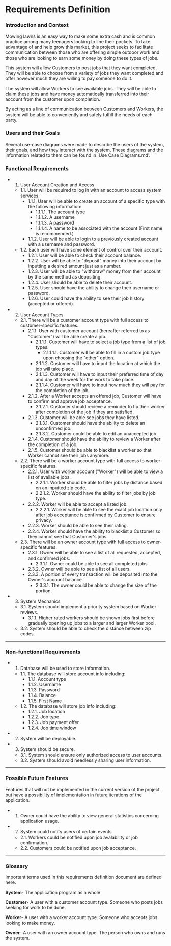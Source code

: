 # Requirements Definition

### Introduction and Context

Mowing lawns is an easy way to make some extra cash and is common practice among many teenagers looking to line their pockets. To take advantage of and help grow this market, this project seeks to facilitate communication between those who are offering simple outdoor work and those who are looking to earn some money by doing these types of jobs.

This system will allow Customers to post jobs that they want completed. They will be able to choose from a variety of jobs they want completed and offer however much they are willing to pay someone to do it.

The system will allow Workers to see available jobs. They will be able to claim these jobs and have money automatically transferred into their account from the customer upon completion.

By acting as a line of communication between Customers and Workers, the system will be able to conveniently and safely fulfill the needs of each party.

### Users and their Goals

Several use-case diagrams were made to describe the users of the system, their goals, and how they interact with the system. These diagrams and the information related to them can be found in 'Use Case Diagrams.md'.

### Functional Requirements

* 1. User Account Creation and Access
	* 1.1. User will be required to log in with an account to access system services.
		* 1.1.1. User will be able to create an account of a specific type with the following information:
			* 1.1.1.1. The account type
			* 1.1.1.2. A username
			* 1.1.1.3. A password
			* 1.1.1.4. A name to be associated with the account (First name is recommended.)
		* 1.1.2. User will be able to login to a previously created account with a username and password.
	* 1.2. Each user will have some element of control over their account.
		* 1.2.1. User will be able to check their account balance.
		* 1.2.2. User will be able to "deposit" money into their account by inputting a desired amount just as a number.
		* 1.2.3. User will be able to "withdraw" money from their account by the same method as depositing.
		* 1.2.4. User should be able to delete their account.
		* 1.2.5. User should have the ability to change their username or password.
		* 1.2.6. User could have the ability to see their job history (accepted or offered).

* 2. User Account Types
	* 2.1. There will be a customer account type with full access to customer-specific features.
		* 2.1.1. User with customer account (hereafter referred to as "Customer") will be able create a job.
			* 2.1.1.1. Customer will have to select a job type from a list of job types.
				* 2.1.1.1.1. Customer will be able to fill in a custom job type upon choosing the "other" option.
			* 2.1.1.2. Customer will have to input the location at which the job will take place.
			* 2.1.1.3. Customer will have to input their preferred time of day and day of the week for the work to take place.
			* 2.1.1.4. Customer will have to input how much they will pay for the completion of the job.
		* 2.1.2. After a Worker accepts an offered job, Customer will have to confirm and approve job acceptance.
			* 2.1.2.1. Customer should recieve a reminder to tip their worker after completion of the job if they are satisfied. 
		* 2.1.3. Customer will be able see jobs they have listed.
			* 2.1.3.1. Customer should have the ability to delete an unconfirmed job.
			* 2.1.3.2. Customer could be able to edit an unaccepted job.
		* 2.1.4. Customer should have the ability to review a Worker after the completion of a job.
		* 2.1.5. Customer should be able to blacklist a worker so that Worker cannot see their jobs anymore.
	* 2.2. There will be a worker account type with full access to worker-specific features.
		* 2.2.1. User with worker account ("Worker") will be able to view a list of available jobs.
			* 2.2.1.1. Worker shoud be able to filter jobs by distance based on an inputted zip code.
			* 2.2.1.2. Worker should have the ability to filter jobs by job type.
		* 2.2.2. Worker will be able to accept a listed job.
			* 2.2.2.1. Worker will be able to see the exact job location only after job acceptance is confirmed by Customer to ensure privacy.
		* 2.2.3. Worker should be able to see their rating.
		* 2.2.4. Worker should have the ability to blacklist a Customer so they cannot see that Customer's jobs.
	* 2.3. There will be an owner account type with full access to owner-specific features.
		* 2.3.1. Owner will be able to see a list of all requested, accepted, and confirmed jobs.
			* 2.3.1.1. Owner could be able to see all completed jobs.
		* 2.3.2. Owner will be able to see a list of all users.
		* 2.3.3. A portion of every transaction will be deposited into the Owner's account balance.
			* 2.3.3.1. The owner could be able to change the size of the portion.

* 3. System Mechanics
	* 3.1. System should implement a priority system based on Worker reviews.
		* 3.1.1. Higher rated workers should be shown jobs first before gradually opening up jobs to a larger and larger Worker pool.
	* 3.2. System should be able to check the distance between zip codes.

---

### Non-functional Requirements

* 1. Database will be used to store information.
	* 1.1. The database will store account info including:
		* 1.1.1. Account type
		* 1.1.2. Username
		* 1.1.3. Password
		* 1.1.4. Balance
		* 1.1.5. First Name
	* 1.2. The database will store job info including:
		* 1.2.1. Job location
		* 1.2.2. Job type
		* 1.2.3. Job payment offer
		* 1.2.4. Job time window

* 2. System will be deployable.

* 3. System should be secure.
	* 3.1. System should ensure only authorized access to user accounts.
	* 3.2. System should avoid needlessly sharing user information.

---

### Possible Future Features

Features that will not be implemented in the current version of the project but have a possibility of implementation in future iterations of the application.

* 1. Owner could have the ability to view general statistics concerning application usage.
* 2. System could notify users of certain events.
	* 2.1. Workers could be notified upon job avalability or job confirmation.
	* 2.2. Customers could be notified upon job acceptance.

---

### Glossary

Important terms used in this requirements definition document are defined here.

**System**- The application program as a whole

**Customer**- A user with a customer account type. Someone who posts jobs seeking for work to be done.

**Worker**- A user with a worker account type. Someone who accepts jobs looking to make money.

**Owner**- A user with an owner account type. The person who owns and runs the system.
